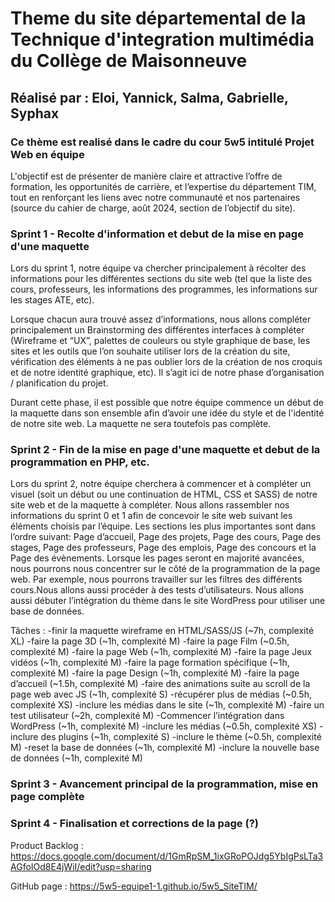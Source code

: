 # Theme du site départemental de la Technique d'integration multimédia du Collège de Maisonneuve

## Réalisé par : Eloi, Yannick, Salma, Gabrielle, Syphax

### Ce thème est realisé dans le cadre du cour 5w5 intitulé Projet Web en équipe

L'objectif est de présenter de manière claire et attractive l’offre de formation, les opportunités de carrière, et l’expertise du département TIM, tout en renforçant les liens avec notre communauté et nos partenaires (source du cahier de charge, août 2024, section de l’objectif du site).

### Sprint 1 - Recolte d'information et debut de la mise en page d'une maquette
Lors du sprint 1, notre équipe va chercher principalement à récolter des informations pour les différentes sections du site web (tel que la liste des cours, professeurs, les informations des programmes, les informations sur les stages ATE, etc). 

Lorsque chacun aura trouvé assez d’informations, nous allons compléter principalement un Brainstorming des différentes interfaces à compléter (Wireframe et “UX”, palettes de couleurs ou style graphique de base, les sites et les outils que l’on souhaite utiliser lors de la création du site, vérification des éléments à ne pas oublier lors de la création de nos croquis et de notre identité graphique, etc). Il s’agit ici de notre phase d’organisation / planification du projet.

Durant cette phase, il est possible que notre équipe commence un début de la maquette dans son ensemble afin d’avoir une idée du style et de l'identité de notre site web. La maquette ne sera toutefois pas complète.

### Sprint 2 - Fin de la mise en page d'une maquette et debut de la programmation en PHP, etc.
Lors du sprint 2, notre équipe cherchera à commencer et à compléter un visuel (soit un début ou une continuation de HTML, CSS et SASS) de notre site web et de la maquette à compléter. Nous allons rassembler nos informations du sprint 0 et 1 afin de concevoir le site web suivant les éléments choisis par l’équipe. Les sections les plus importantes sont dans l’ordre suivant: Page d’accueil, Page des projets, Page des cours, Page des stages, Page des professeurs, Page des emplois, Page des concours et la Page des évènements. Lorsque les pages seront en majorité avancées, nous pourrons nous concentrer sur le côté de la programmation de la page web. Par exemple, nous pourrons travailler sur les filtres des différents cours.Nous allons aussi procéder à des tests d’utilisateurs. Nous allons aussi débuter l’intégration du thème dans le site WordPress pour utiliser une base de données. 


Tâches : 
-finir la maquette wireframe en HTML/SASS/JS (~7h, complexité XL)
    -faire la page 3D (~1h, complexité M)
    -faire la page Film (~0.5h, complexité M)
    -faire la page Web (~1h, complexité M)
    -faire la page Jeux vidéos (~1h, complexité M)
    -faire la page formation spécifique (~1h, complexité M)
    -faire la page Design (~1h, complexité M)
    -faire la page d’accueil (~1.5h, complexité M)
-faire des animations suite au scroll de la page web avec JS (~1h, complexité S)
-récupérer plus de médias (~0.5h, complexité XS)
-inclure les médias dans le site (~1h, complexité M)
-faire un test utilisateur (~2h, complexité M)
-Commencer l’intégration dans WordPress (~1h, complexité M)
    -inclure les médias (~0.5h, complexité XS)
    -inclure des plugins (~1h, complexité S)
    -inclure le thème (~0.5h, complexité M)
    -reset la base de données (~1h, complexité M)
    -inclure la nouvelle base de données (~1h, complexité M)


### Sprint 3 - Avancement principal de la programmation, mise en page complète

### Sprint 4 - Finalisation et corrections de la page (?)

Product Backlog : https://docs.google.com/document/d/1GmRpSM_1ixGRoPOJdg5YbIgPsLTa3AGfoIOd8E4jWiI/edit?usp=sharing

GitHub page : https://5w5-equipe1-1.github.io/5w5_SiteTIM/
